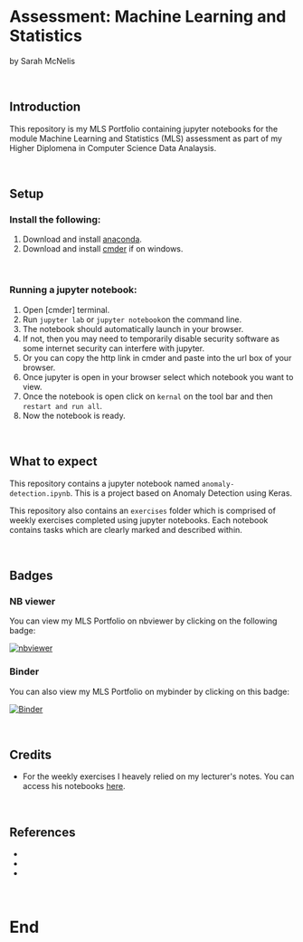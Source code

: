 # Assessment: Machine Learning and Statistics

by Sarah McNelis

<br>

## Introduction

This repository is my MLS Portfolio containing jupyter notebooks for the module Machine Learning and Statistics (MLS) assessment as part of my Higher Diplomena in Computer Science Data Analaysis. 

<br>

## Setup

### Install the following:

1. Download and install [anaconda]().
2. Download and install [cmder]() if on windows.

<br>

### Running a jupyter notebook:

1. Open [cmder] terminal.
2. Run `jupyter lab` or `jupyter notebook`on the command line.
3. The notebook should automatically launch in your browser. 
4. If not, then you may need to temporarily disable security software as some internet security can interfere with jupyter. 
5. Or you can copy the http link in cmder and paste into the url box of your browser. 
6. Once jupyter is open in your browser select which notebook you want to view. 
7. Once the notebook is open click on `kernal` on the tool bar and then `restart and run all`. 
8. Now the notebook is ready. 

<br>

## What to expect

This repository contains a jupyter notebook named `anomaly-detection.ipynb`. This is a project based on Anomaly Detection using Keras. 

This repository also contains an `exercises` folder which is comprised of weekly exercises completed using jupyter notebooks. Each notebook contains tasks which are clearly marked and described within. 

<br>

## Badges

### NB viewer
You can view my MLS Portfolio on nbviewer by clicking on the following badge:

[![nbviewer](https://raw.githubusercontent.com/jupyter/design/master/logos/Badges/nbviewer_badge.svg)](https://nbviewer.org/github/SarahMcN25/machine_statistics_assessment/tree/main/)


### Binder
You can also view my MLS Portfolio on mybinder by clicking on this badge:

[![Binder](https://mybinder.org/badge_logo.svg)](https://mybinder.org/v2/gh/SarahMcN25/machine_statistics_assessment/HEAD)

<br>

## Credits

- For the weekly exercises I heavely relied on my lecturer's notes. You can access his notebooks [here](https://github.com/ianmcloughlin/2223-S1-machine-learn-stats/tree/main/notebooks).

<br>

## References
-
-
-

<br>

# End